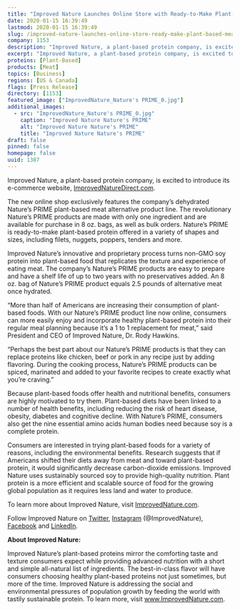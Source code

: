 ```yaml
---
title: "Improved Nature Launches Online Store with Ready-to-Make Plant-Based Meat Alternatives"
date: 2020-01-15 16:39:49
lastmod: 2020-01-15 16:39:49
slug: /improved-nature-launches-online-store-ready-make-plant-based-meat-alternatives
company: 1153
description: "Improved Nature, a plant-based protein company, is excited to introduce its e-commerce website, ImprovedNatureDirect.com."
excerpt: "Improved Nature, a plant-based protein company, is excited to introduce its e-commerce website, ImprovedNatureDirect.com."
proteins: [Plant-Based]
products: [Meat]
topics: [Business]
regions: [US & Canada]
flags: [Press Release]
directory: [1153]
featured_image: ["ImprovedNature_Nature's PRIME_0.jpg"]
additional_images:
  - src: "ImprovedNature_Nature's PRIME_0.jpg"
    caption: "Improved Nature Nature's PRIME"
    alt: "Improved Nature Nature's PRIME"
    title: "Improved Nature Nature's PRIME"
draft: false
pinned: false
homepage: false
uuid: 1307
---
```

<p>Improved Nature, a plant-based protein company, is excited to introduce its e-commerce website, <a href="https://improvednaturedirect.com/">ImprovedNatureDirect.com</a>.</p>

<p>The new online shop exclusively features the company’s dehydrated Nature’s PRIME plant-based meat alternative product line. The revolutionary Nature’s PRIME products are made with only one ingredient and are available for purchase in 8 oz. bags, as well as bulk orders. Nature’s PRIME is ready-to-make plant-based protein offered in a variety of shapes and sizes, including filets, nuggets, poppers, tenders and more.</p>

<p>Improved Nature’s innovative and proprietary process turns non-GMO soy protein into plant-based food that replicates the texture and experience of eating meat. The company’s Nature’s PRIME products are easy to prepare and have a shelf life of up to two years with no preservatives added. An 8 oz. bag of Nature’s PRIME product equals 2.5 pounds of alternative meat once hydrated.</p>

<p>“More than half of Americans are increasing their consumption of plant-based foods. With our Nature’s PRIME product line now online, consumers can more easily enjoy and incorporate healthy plant-based protein into their regular meal planning because it’s a 1 to 1 replacement for meat,” said President and CEO of Improved Nature, Dr. Rody Hawkins.</p>

<p>“Perhaps the best part about our Nature’s PRIME products is that they can replace proteins like chicken, beef or pork in any recipe just by adding flavoring. During the cooking process, Nature’s PRIME products can be spiced, marinated and added to your favorite recipes to create exactly what you’re craving.”</p>

<p>Because plant-based foods offer health and nutritional benefits, consumers are highly motivated to try them. Plant-based diets have been linked to a number of health benefits, including reducing the risk of heart disease, obesity, diabetes and cognitive decline. With Nature’s PRIME, consumers also get the nine essential amino acids human bodies need because soy is a complete protein.</p>

<p>Consumers are interested in trying plant-based foods for a variety of reasons, including the environmental benefits. Research suggests that if Americans shifted their diets away from meat and toward plant-based protein, it would significantly decrease carbon-dioxide emissions. Improved Nature uses sustainably sourced soy to provide high-quality nutrition. Plant protein is a more efficient and scalable source of food for the growing global population as it requires less land and water to produce.</p>

<p>To learn more about Improved Nature, visit <a href="https://improvednature.com/">ImprovedNature.com</a>.</p>

<p>Follow Improved Nature on <a href="https://twitter.com/ImprovedNature">Twitter</a>, <a href="https://www.instagram.com/improvednature/">Instagram</a> (@ImprovedNature), <a href="https://www.facebook.com/ImprovedNature/">Facebook</a> and <a href="https://www.linkedin.com/company/improved-nature/">LinkedIn</a>.</p>

<p><strong>About Improved Nature:</strong></p>

<p>Improved Nature’s plant-based proteins mirror the comforting taste and texture consumers expect while providing advanced nutrition with a short and simple all-natural list of ingredients. The best-in-class flavor will have consumers choosing healthy plant-based proteins not just sometimes, but more of the time. Improved Nature is addressing the social and environmental pressures of population growth by feeding the world with tastily sustainable protein. To learn more, visit <a href="http://www.ImprovedNature.com">www.ImprovedNature.com</a>.</p>
